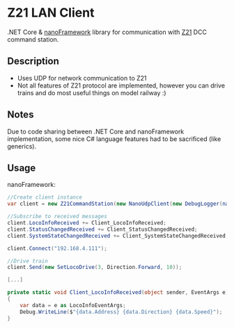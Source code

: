 # Z21 LAN Client
.NET Core & [nanoFramework](https://www.nanoframework.net/) library for communication with [Z21](https://www.z21.eu/en) DCC command station.
## Description
- Uses UDP for network communication to Z21
- Not all features of Z21 protocol are implemented, however you can drive trains and do most useful things on model railway :)
## Notes
Due to code sharing between .NET Core and nanoFramework implementation, some nice C# language features had to be sacrificed (like generics).
## Usage
nanoFramework:
```c#
//Create client instance
var client = new Z21CommandStation(new NanoUdpClient(new DebugLogger(nameof(NanoUdpClient))), new DebugLogger(nameof(Z21CommandStation)));

//Subscribe to received messages
client.LocoInfoReceived += Client_LocoInfoReceived;
client.StatusChangedReceived += Client_StatusChangedReceived;
client.SystemStateChangedReceived += Client_SystemStateChangedReceived;

client.Connect("192.168.4.111");

//Drive train
client.Send(new SetLocoDrive(3, Direction.Forward, 10));

[...]

private static void Client_LocoInfoReceived(object sender, EventArgs e)
{
    var data = e as LocoInfoEventArgs;
    Debug.WriteLine($"{data.Address} {data.Direction} {data.Speed}");
}
```
